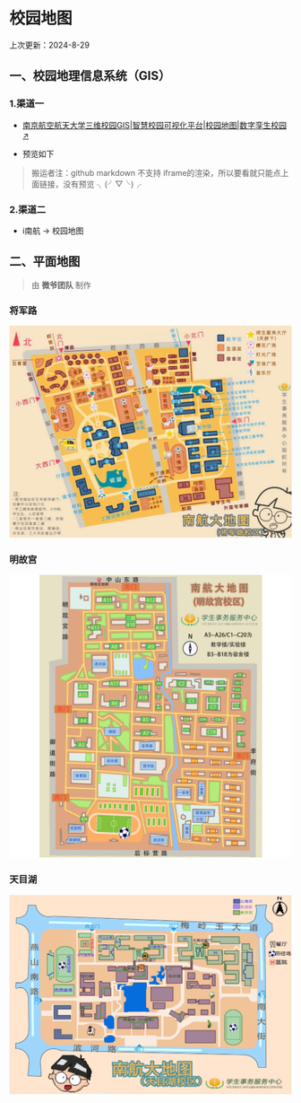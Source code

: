 # 校园地图
上次更新：2024-8-29
## 一、校园地理信息系统（GIS）
### 1.渠道一

- [南京航空航天大学三维校园GIS|智慧校园可视化平台|校园地图|数字孪生校园 ↗︎](https://map.nuaa.edu.cn/)

- 预览如下

> 搬运者注：github markdown 不支持 iframe的渲染，所以要看就只能点上面链接，没有预览  ╮(╯▽╰)╭

<!-- 
</br>

<figure><div style="position:relative;display:flex;justify-content:center;align-self:center;width:672px;max-width:100%;flex-direction:column;height:613px"><iframe class="notion-asset-object-fit" src="https://map.nuaa.edu.cn/" title="iframe embed" frameborder="0" allowfullscreen="" loading="lazy" scrolling="auto" data-ruffle-polyfilled=""></iframe></div></figure>

</br> -->

### 2.渠道二

- i南航  → 校园地图

## 二、平面地图
> 由 **微爷团队** 制作
### 将军路

<img style="object-fit:cover" src="./1.jpg" alt="" loading="lazy" decoding="async" class="medium-zoom-image">

### 明故宫

<img style="object-fit:cover" src="./2.png" alt="" loading="lazy" decoding="async" class="medium-zoom-image">

### 天目湖

<img style="object-fit:cover" src="./3.jpg" alt="" loading="lazy" decoding="async" class="medium-zoom-image">